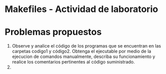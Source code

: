 # Makefiles - Actividad de laboratorio

# Problemas propuestos

1. Observe y analice el código de los programas que se encuentran en las carpetas codigo1 y código2. Obtenga el ejecutable por medio de la ejecucion de comandos manualmente, describa su funcionamiento y realice los comentarios pertinentes al código suministrado.
2. 
